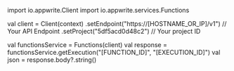 import io.appwrite.Client
import io.appwrite.services.Functions

val client = Client(context)
  .setEndpoint("https://[HOSTNAME_OR_IP]/v1") // Your API Endpoint
  .setProject("5df5acd0d48c2") // Your project ID

val functionsService = Functions(client)
val response = functionsService.getExecution("[FUNCTION_ID]", "[EXECUTION_ID]")
val json = response.body?.string()